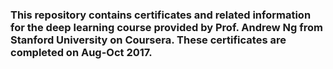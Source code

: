### This repository contains certificates and related information for the deep learning course provided by Prof. Andrew Ng from Stanford University on Coursera. These certificates are completed on Aug-Oct 2017.
